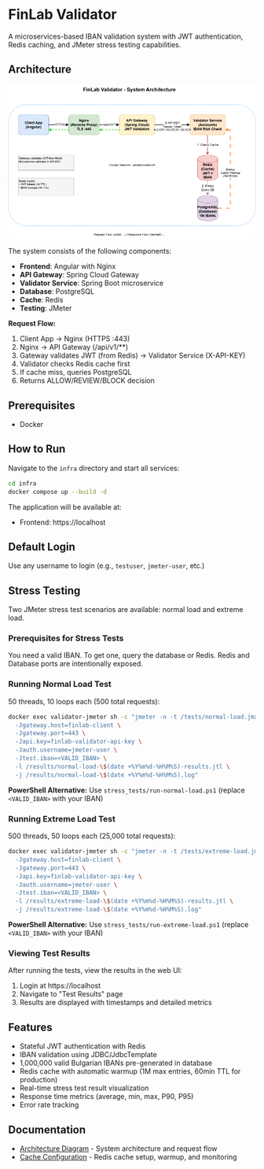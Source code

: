 # FinLab Validator

A microservices-based IBAN validation system with JWT authentication, Redis caching, and JMeter stress testing capabilities.

## Architecture

![Architecture Diagram](docs/architecture.drawio.png)

The system consists of the following components:

- **Frontend**: Angular with Nginx
- **API Gateway**: Spring Cloud Gateway
- **Validator Service**: Spring Boot microservice
- **Database**: PostgreSQL
- **Cache**: Redis
- **Testing**: JMeter

**Request Flow:**
1. Client App → Nginx (HTTPS :443)
2. Nginx → API Gateway (/api/v1/**)
3. Gateway validates JWT (from Redis) → Validator Service (X-API-KEY)
4. Validator checks Redis cache first
5. If cache miss, queries PostgreSQL
6. Returns ALLOW/REVIEW/BLOCK decision

## Prerequisites

- Docker

## How to Run

Navigate to the `infra` directory and start all services:

```bash
cd infra
docker compose up --build -d
```

The application will be available at:
- Frontend: https://localhost

## Default Login

Use any username to login (e.g., `testuser`, `jmeter-user`, etc.)

## Stress Testing

Two JMeter stress test scenarios are available: normal load and extreme load.

### Prerequisites for Stress Tests

You need a valid IBAN. To get one, query the database or Redis.
Redis and Database ports are intentionally exposed.

### Running Normal Load Test

50 threads, 10 loops each (500 total requests):

```bash
docker exec validator-jmeter sh -c "jmeter -n -t /tests/normal-load.jmx \
  -Jgateway.host=finlab-client \
  -Jgateway.port=443 \
  -Japi.key=finlab-validator-api-key \
  -Jauth.username=jmeter-user \
  -Jtest.iban=<VALID_IBAN> \
  -l /results/normal-load-\$(date +%Y%m%d-%H%M%S)-results.jtl \
  -j /results/normal-load-\$(date +%Y%m%d-%H%M%S).log"
```

**PowerShell Alternative:** Use `stress_tests/run-normal-load.ps1` (replace `<VALID_IBAN>` with your IBAN)

### Running Extreme Load Test

500 threads, 50 loops each (25,000 total requests):

```bash
docker exec validator-jmeter sh -c "jmeter -n -t /tests/extreme-load.jmx \
  -Jgateway.host=finlab-client \
  -Jgateway.port=443 \
  -Japi.key=finlab-validator-api-key \
  -Jauth.username=jmeter-user \
  -Jtest.iban=<VALID_IBAN> \
  -l /results/extreme-load-\$(date +%Y%m%d-%H%M%S)-results.jtl \
  -j /results/extreme-load-\$(date +%Y%m%d-%H%M%S).log"
```

**PowerShell Alternative:** Use `stress_tests/run-extreme-load.ps1` (replace `<VALID_IBAN>` with your IBAN)

### Viewing Test Results

After running the tests, view the results in the web UI:
1. Login at https://localhost
2. Navigate to "Test Results" page
3. Results are displayed with timestamps and detailed metrics

## Features

- Stateful JWT authentication with Redis
- IBAN validation using JDBC/JdbcTemplate
- 1,000,000 valid Bulgarian IBANs pre-generated in database
- Redis cache with automatic warmup (1M max entries, 60min TTL for production)
- Real-time stress test result visualization
- Response time metrics (average, min, max, P90, P95)
- Error rate tracking

## Documentation

- [Architecture Diagram](docs/architecture.drawio) - System architecture and request flow
- [Cache Configuration](docs/CACHE.md) - Redis cache setup, warmup, and monitoring
